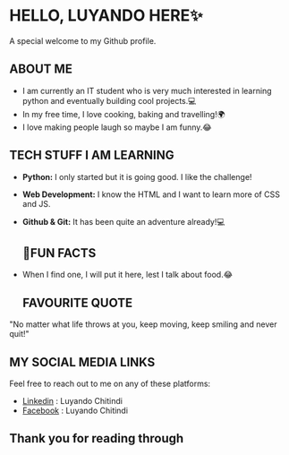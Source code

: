 # HELLO, LUYANDO HERE✨

A special welcome to my Github profile.

## ABOUT ME

- I am currently an IT student who is very much interested in learning python and
   eventually building cool projects.💻
- In my free time, I love cooking, baking and travelling!🌍
- I love making people laugh so maybe I am funny.😂

## TECH STUFF I AM LEARNING

- **Python:** I only started but it is going good. I like the challenge!
- **Web Development:** I know the HTML and I want to learn more of CSS and JS.
- **Github & Git:** It has been quite an adventure already!💻

  ## 🚀FUN FACTS

- When I find one, I will put it here, lest I talk about food.😂

  ## FAVOURITE QUOTE

 "No matter what life throws at you, keep moving, keep smiling and never quit!"

  ## MY SOCIAL MEDIA LINKS

Feel free to reach out to me on any of these platforms:

- [Linkedin](<https://www.linkedin.com/in/luyando-chitindi-610459200>) : Luyando
  Chitindi
- [Facebook](https://www.facebook.com/profile.php?id=100009051706753) : Luyando Chitindi

## Thank you for reading through

